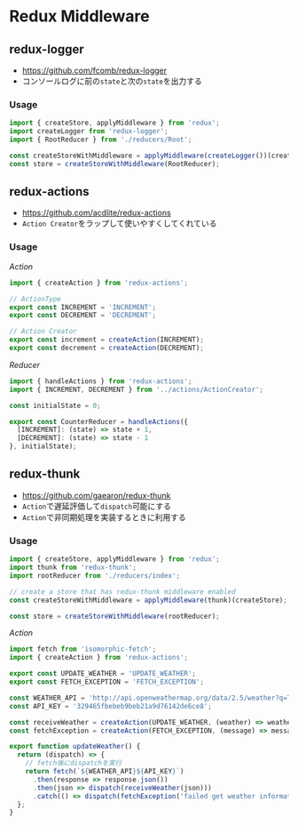 # Redux Middleware

## redux-logger
- https://github.com/fcomb/redux-logger
- コンソールログに前の`state`と次の`state`を出力する

### Usage
```js
import { createStore, applyMiddleware } from 'redux';
import createLogger from 'redux-logger';
import { RootReducer } from './reducers/Root';

const createStoreWithMiddleware = applyMiddleware(createLogger())(createStore);
const store = createStoreWithMiddleware(RootReducer);
```

## redux-actions
- https://github.com/acdlite/redux-actions
- `Action Creator`をラップして使いやすくしてくれている

### Usage

*Action*
```js
import { createAction } from 'redux-actions';

// ActionType
export const INCREMENT = 'INCREMENT';
export const DECREMENT = 'DECREMENT';

// Action Creator
export const increment = createAction(INCREMENT);
export const decrement = createAction(DECREMENT);
```

*Reducer*
```js
import { handleActions } from 'redux-actions';
import { INCREMENT, DECREMENT } from '../actions/ActionCreator';

const initialState = 0;

export const CounterReducer = handleActions({
  [INCREMENT]: (state) => state + 1,
  [DECREMENT]: (state) => state - 1
}, initialState);
```

## redux-thunk
- https://github.com/gaearon/redux-thunk
- `Action`で遅延評価して`dispatch`可能にする
- `Action`で非同期処理を実装するときに利用する

### Usage
```js
import { createStore, applyMiddleware } from 'redux';
import thunk from 'redux-thunk';
import rootReducer from './reducers/index';

// create a store that has redux-thunk middleware enabled
const createStoreWithMiddleware = applyMiddleware(thunk)(createStore);

const store = createStoreWithMiddleware(rootReducer);
```

*Action*
```js
import fetch from 'isomorphic-fetch';
import { createAction } from 'redux-actions';

export const UPDATE_WEATHER = 'UPDATE_WEATHER';
export const FETCH_EXCEPTION = 'FETCH_EXCEPTION';

const WEATHER_API = 'http://api.openweathermap.org/data/2.5/weather?q=Tokyo,jp&APPID=';
const API_KEY = '329465fbebeb9beb21a9d76142de6ce8';

const receiveWeather = createAction(UPDATE_WEATHER, (weather) => weather);
const fetchException = createAction(FETCH_EXCEPTION, (message) => message);

export function updateWeather() {
  return (dispatch) => {
    // fetch後にdispatchを実行
    return fetch(`${WEATHER_API}${API_KEY}`)
      .then(response => response.json())
      .then(json => dispatch(receiveWeather(json)))
      .catch(() => dispatch(fetchException('failed get weather information.')));
  };
}
```